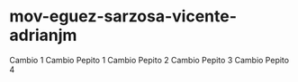 # mov-eguez-sarzosa-vicente-adrianjm
Cambio 1
Cambio Pepito 1
Cambio Pepito 2
Cambio Pepito 3
Cambio Pepito 4